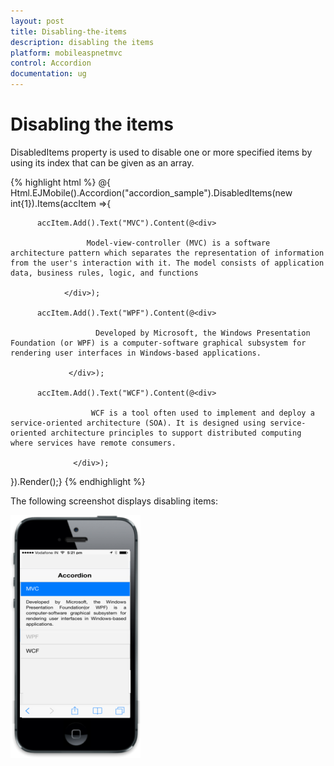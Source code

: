 ```yaml
---
layout: post
title: Disabling-the-items
description: disabling the items
platform: mobileaspnetmvc
control: Accordion
documentation: ug
---
```


# Disabling the items

DisabledItems property is used to disable one or more specified items by using its index that can be given as an array.




{% highlight html %}
@{ Html.EJMobile().Accordion("accordion_sample").DisabledItems(new int{1}).Items(accItem =>{

          accItem.Add().Text("MVC").Content(@<div>

                     Model-view-controller (MVC) is a software architecture pattern which separates the representation of information from the user's interaction with it. The model consists of application data, business rules, logic, and functions

                </div>);

          accItem.Add().Text("WPF").Content(@<div>

                       Developed by Microsoft, the Windows Presentation Foundation (or WPF) is a computer-software graphical subsystem for rendering user interfaces in Windows-based applications. 

                 </div>);

          accItem.Add().Text("WCF").Content(@<div>

                      WCF is a tool often used to implement and deploy a service-oriented architecture (SOA). It is designed using service-oriented architecture principles to support distributed computing where services have remote consumers.

                  </div>);

 }).Render();}
{% endhighlight %}


The following screenshot displays disabling items:

![](Disabling-the-items_images/Disabling-the-items_img1.png)



